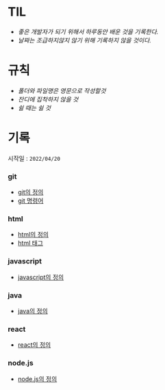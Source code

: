 # TIL
* _좋은 개발자가 되기 위해서 하루동안 배운 것을 기록한다._
* _날짜는 조급하지않지 않기 위해 기록하지 않을 것이다._
# 규칙
* _폴더와 파일명은 영문으로 작성할것_
* _잔디에 집착하지 않을 것_
* _쉴 때는 쉴 것_
# 기록
시작일 : `2022/04/20`
### git
* [git의 정의](git/git.md)
* [git 명령어](git/gitcommand.md)
### html
* [html의 정의](html/html.md)
* [html 태그](html/htmlcommand.md)
### javascript
* [javascript의 정의](javascript/javascript.md)
### java
* [java의 정의](java/java.md)
### react
* [react의 정의](react/react.md)
### node.js
* [node.js의 정의](node.js/node.js.md)
